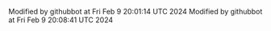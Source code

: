 Modified by githubbot at Fri Feb  9 20:01:14 UTC 2024
Modified by githubbot at Fri Feb  9 20:08:41 UTC 2024
